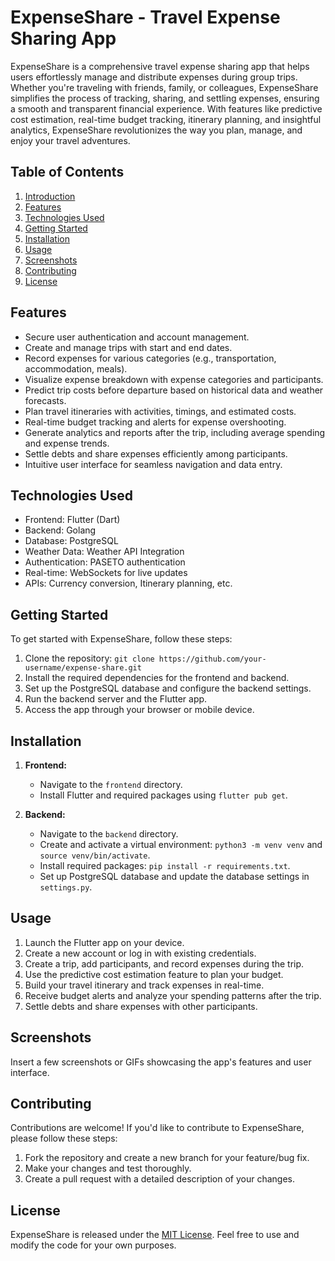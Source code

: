 # ExpenseShare - Travel Expense Sharing App

ExpenseShare is a comprehensive travel expense sharing app that helps users effortlessly manage and distribute expenses during group trips. Whether you're traveling with friends, family, or colleagues, ExpenseShare simplifies the process of tracking, sharing, and settling expenses, ensuring a smooth and transparent financial experience. With features like predictive cost estimation, real-time budget tracking, itinerary planning, and insightful analytics, ExpenseShare revolutionizes the way you plan, manage, and enjoy your travel adventures.

## Table of Contents

1. [Introduction](#introduction)
2. [Features](#features)
3. [Technologies Used](#technologies-used)
4. [Getting Started](#getting-started)
5. [Installation](#installation)
6. [Usage](#usage)
7. [Screenshots](#screenshots)
8. [Contributing](#contributing)
9. [License](#license)

## Features

- Secure user authentication and account management.
- Create and manage trips with start and end dates.
- Record expenses for various categories (e.g., transportation, accommodation, meals).
- Visualize expense breakdown with expense categories and participants.
- Predict trip costs before departure based on historical data and weather forecasts.
- Plan travel itineraries with activities, timings, and estimated costs.
- Real-time budget tracking and alerts for expense overshooting.
- Generate analytics and reports after the trip, including average spending and expense trends.
- Settle debts and share expenses efficiently among participants.
- Intuitive user interface for seamless navigation and data entry.

## Technologies Used

- Frontend: Flutter (Dart)
- Backend: Golang
- Database: PostgreSQL
- Weather Data: Weather API Integration
- Authentication: PASETO authentication
- Real-time: WebSockets for live updates
- APIs: Currency conversion, Itinerary planning, etc.

## Getting Started

To get started with ExpenseShare, follow these steps:

1. Clone the repository: `git clone https://github.com/your-username/expense-share.git`
2. Install the required dependencies for the frontend and backend.
3. Set up the PostgreSQL database and configure the backend settings.
4. Run the backend server and the Flutter app.
5. Access the app through your browser or mobile device.

## Installation

1. **Frontend:**
   - Navigate to the `frontend` directory.
   - Install Flutter and required packages using `flutter pub get`.

2. **Backend:**
   - Navigate to the `backend` directory.
   - Create and activate a virtual environment: `python3 -m venv venv` and `source venv/bin/activate`.
   - Install required packages: `pip install -r requirements.txt`.
   - Set up PostgreSQL database and update the database settings in `settings.py`.

## Usage

1. Launch the Flutter app on your device.
2. Create a new account or log in with existing credentials.
3. Create a trip, add participants, and record expenses during the trip.
4. Use the predictive cost estimation feature to plan your budget.
5. Build your travel itinerary and track expenses in real-time.
6. Receive budget alerts and analyze your spending patterns after the trip.
7. Settle debts and share expenses with other participants.

## Screenshots

Insert a few screenshots or GIFs showcasing the app's features and user interface.

## Contributing

Contributions are welcome! If you'd like to contribute to ExpenseShare, please follow these steps:

1. Fork the repository and create a new branch for your feature/bug fix.
2. Make your changes and test thoroughly.
3. Create a pull request with a detailed description of your changes.

## License

ExpenseShare is released under the [MIT License](LICENSE). Feel free to use and modify the code for your own purposes.
